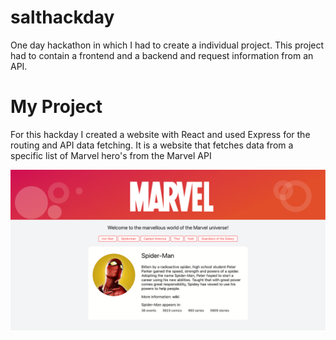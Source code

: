 # salthackday
One day hackathon in which I had to create a individual project.
This project had to contain a frontend and a backend and request information from an API.

# My Project
For this hackday I created a website with React and used Express for the routing and API data fetching. It is a website that fetches data from a specific list of Marvel hero's from the Marvel API 

![Image of the page](/images/marvelHerosPage.png)

